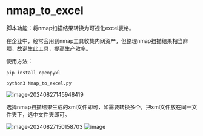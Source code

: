# nmap_to_excel
脚本功能：将nmap扫描结果转换为可视化excel表格。

在企业中，经常会用到nmap工具收集内网资产，但整理nmap扫描结果相当麻烦，故诞生此工具，提高生产效率。

使用方法：
```
pip install openpyxl
```
```
python3 Nmap_to_excel.py
```

![image-20240827145948419](https://github.com/user-attachments/assets/36d1b67f-a1c1-4e02-8589-458e3b82f3ea)

选择nmap扫描结果生成的xml文件即可，如需要转换多个，把xml文件放在同一文件夹下，选中文件夹即可。

![image-20240827150158703](https://github.com/user-attachments/assets/d3c0d6ca-d752-4b08-8f97-1fb9f92fe20f)
![image](https://github.com/user-attachments/assets/d346c25c-cc8f-4d4c-a14d-706e403b80b5)

